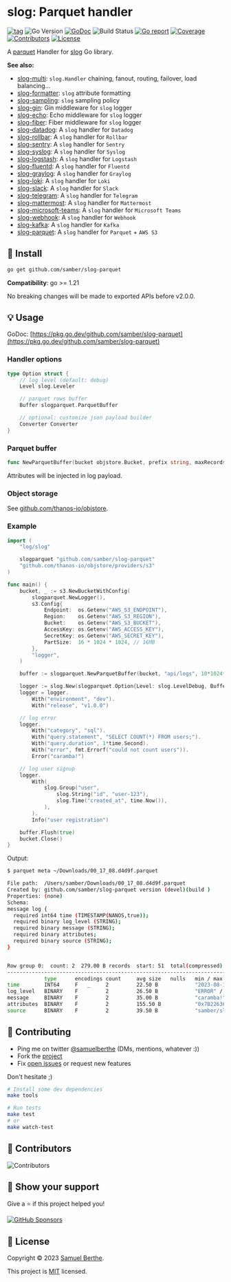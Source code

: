 
# slog: Parquet handler

[![tag](https://img.shields.io/github/tag/samber/slog-parquet.svg)](https://github.com/samber/slog-parquet/releases)
![Go Version](https://img.shields.io/badge/Go-%3E%3D%201.21-%23007d9c)
[![GoDoc](https://godoc.org/github.com/samber/slog-parquet?status.svg)](https://pkg.go.dev/github.com/samber/slog-parquet)
![Build Status](https://github.com/samber/slog-parquet/actions/workflows/test.yml/badge.svg)
[![Go report](https://goreportcard.com/badge/github.com/samber/slog-parquet)](https://goreportcard.com/report/github.com/samber/slog-parquet)
[![Coverage](https://img.shields.io/codecov/c/github/samber/slog-parquet)](https://codecov.io/gh/samber/slog-parquet)
[![Contributors](https://img.shields.io/github/contributors/samber/slog-parquet)](https://github.com/samber/slog-parquet/graphs/contributors)
[![License](https://img.shields.io/github/license/samber/slog-parquet)](./LICENSE)

A [parquet](https://www.elastic.co/parquet/) Handler for [slog](https://pkg.go.dev/log/slog) Go library.

**See also:**

- [slog-multi](https://github.com/samber/slog-multi): `slog.Handler` chaining, fanout, routing, failover, load balancing...
- [slog-formatter](https://github.com/samber/slog-formatter): `slog` attribute formatting
- [slog-sampling](https://github.com/samber/slog-sampling): `slog` sampling policy
- [slog-gin](https://github.com/samber/slog-gin): Gin middleware for `slog` logger
- [slog-echo](https://github.com/samber/slog-echo): Echo middleware for `slog` logger
- [slog-fiber](https://github.com/samber/slog-fiber): Fiber middleware for `slog` logger
- [slog-datadog](https://github.com/samber/slog-datadog): A `slog` handler for `Datadog`
- [slog-rollbar](https://github.com/samber/slog-rollbar): A `slog` handler for `Rollbar`
- [slog-sentry](https://github.com/samber/slog-sentry): A `slog` handler for `Sentry`
- [slog-syslog](https://github.com/samber/slog-syslog): A `slog` handler for `Syslog`
- [slog-logstash](https://github.com/samber/slog-logstash): A `slog` handler for `Logstash`
- [slog-fluentd](https://github.com/samber/slog-fluentd): A `slog` handler for `Fluentd`
- [slog-graylog](https://github.com/samber/slog-graylog): A `slog` handler for `Graylog`
- [slog-loki](https://github.com/samber/slog-loki): A `slog` handler for `Loki`
- [slog-slack](https://github.com/samber/slog-slack): A `slog` handler for `Slack`
- [slog-telegram](https://github.com/samber/slog-telegram): A `slog` handler for `Telegram`
- [slog-mattermost](https://github.com/samber/slog-mattermost): A `slog` handler for `Mattermost`
- [slog-microsoft-teams](https://github.com/samber/slog-microsoft-teams): A `slog` handler for `Microsoft Teams`
- [slog-webhook](https://github.com/samber/slog-webhook): A `slog` handler for `Webhook`
- [slog-kafka](https://github.com/samber/slog-kafka): A `slog` handler for `Kafka`
- [slog-parquet](https://github.com/samber/slog-parquet): A `slog` handler for `Parquet` + `AWS S3`

## 🚀 Install

```sh
go get github.com/samber/slog-parquet
```

**Compatibility**: go >= 1.21

No breaking changes will be made to exported APIs before v2.0.0.

## 💡 Usage

GoDoc: [https://pkg.go.dev/github.com/samber/slog-parquet](https://pkg.go.dev/github.com/samber/slog-parquet)

### Handler options

```go
type Option struct {
    // log level (default: debug)
	Level slog.Leveler

	// parquet rows buffer
	Buffer slogparquet.ParquetBuffer

	// optional: customize json payload builder
	Converter Converter
}
```

### Parquet buffer

```go
func NewParquetBuffer(bucket objstore.Bucket, prefix string, maxRecords int, maxInterval time.Duration) slogparquet.ParquetBuffer
```

Attributes will be injected in log payload.

### Object storage

See [github.com/thanos-io/objstore](github.com/thanos-io/objstore).

### Example

```go
import (
	"log/slog"

	slogparquet "github.com/samber/slog-parquet"
	"github.com/thanos-io/objstore/providers/s3"
)

func main() {
    bucket, _ := s3.NewBucketWithConfig(
        slogparquet.NewLogger(),
        s3.Config{
            Endpoint:  os.Getenv("AWS_S3_ENDPOINT"),
            Region:    os.Getenv("AWS_S3_REGION"),
            Bucket:    os.Getenv("AWS_S3_BUCKET"),
            AccessKey: os.Getenv("AWS_ACCESS_KEY"),
            SecretKey: os.Getenv("AWS_SECRET_KEY"),
            PartSize:  16 * 1024 * 1024, // 16MB
        },
        "logger",
    )

    buffer := slogparquet.NewParquetBuffer(bucket, "api/logs", 10*1024*1024)

    logger := slog.New(slogparquet.Option{Level: slog.LevelDebug, Buffer: buffer}.NewParquetHandler())
    logger = logger.
        With("environment", "dev").
        With("release", "v1.0.0")

    // log error
    logger.
        With("category", "sql").
        With("query.statement", "SELECT COUNT(*) FROM users;").
        With("query.duration", 1*time.Second).
        With("error", fmt.Errorf("could not count users")).
        Error("caramba!")

    // log user signup
    logger.
        With(
            slog.Group("user",
                slog.String("id", "user-123"),
                slog.Time("created_at", time.Now()),
            ),
        ).
        Info("user registration")

    buffer.Flush(true)
    bucket.Close()
}
```

Output:

```bash
$ parquet meta ~/Downloads/00_17_08.d4d9f.parquet

File path:  /Users/samber/Downloads/00_17_08.d4d9f.parquet
Created by: github.com/samber/slog-parquet version (devel)(build )
Properties: (none)
Schema:
message log {
  required int64 time (TIMESTAMP(NANOS,true));
  required binary log_level (STRING);
  required binary message (STRING);
  required binary attributes;
  required binary source (STRING);
}


Row group 0:  count: 2  279.00 B records  start: 51  total(compressed): 558 B total(uncompressed):644 B 
--------------------------------------------------------------------------------
            type      encodings count     avg size   nulls   min / max
time        INT64     F   _     2         22.50 B            "2023-08-19T00:17:08.14408..." / "2023-08-19T00:17:08.14420..."
log_level   BINARY    F         2         26.50 B            "ERROR" / "INFO"
message     BINARY    F         2         35.00 B            "caramba!" / "user registration"
attributes  BINARY    F         2         155.50 B           "0x7B2263617465676F7279223..." / "0x7B22656E7669726F6E6D656..."
source      BINARY    F         2         39.50 B            "samber/slog-parquet" / "samber/slog-parquet"
```

## 🤝 Contributing

- Ping me on twitter [@samuelberthe](https://twitter.com/samuelberthe) (DMs, mentions, whatever :))
- Fork the [project](https://github.com/samber/slog-parquet)
- Fix [open issues](https://github.com/samber/slog-parquet/issues) or request new features

Don't hesitate ;)

```bash
# Install some dev dependencies
make tools

# Run tests
make test
# or
make watch-test
```

## 👤 Contributors

![Contributors](https://contrib.rocks/image?repo=samber/slog-parquet)

## 💫 Show your support

Give a ⭐️ if this project helped you!

[![GitHub Sponsors](https://img.shields.io/github/sponsors/samber?style=for-the-badge)](https://github.com/sponsors/samber)

## 📝 License

Copyright © 2023 [Samuel Berthe](https://github.com/samber).

This project is [MIT](./LICENSE) licensed.
